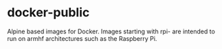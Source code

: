 # docker-public
Alpine based images for Docker. Images starting with rpi- are intended to run on armhf architectures such as the Raspberry Pi.
